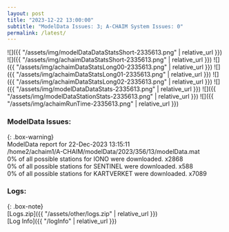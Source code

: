 ```yaml
---
layout: post
title: "2023-12-22 13:00:00"
subtitle: "ModelData Issues: 3; A-CHAIM System Issues: 0"
permalink: /latest/
---
```


![]({{ "/assets/img/modelDataDataStatsShort-2335613.png" | relative_url }})
![]({{ "/assets/img/achaimDataStatsShort-2335613.png" | relative_url }})
![]({{ "/assets/img/achaimDataStatsLong00-2335613.png" | relative_url }})
![]({{ "/assets/img/achaimDataStatsLong01-2335613.png" | relative_url }})
![]({{ "/assets/img/achaimDataStatsLong02-2335613.png" | relative_url }})
![]({{ "/assets/img/modelDataDataStats-2335613.png" | relative_url }})
![]({{ "/assets/img/modelDataStationStats-2335613.png" | relative_url }})
![]({{ "/assets/img/achaimRunTime-2335613.png" | relative_url }})


### ModelData Issues:  
  
{: .box-warning}  
 ModelData report for 22-Dec-2023 13:15:11   
 /home2/achaim1/A-CHAIM/modelData/2023/356/13/modelData.mat   
 0% of all possible stations for IONO were downloaded. x2868   
 0% of all possible stations for SENTINEL were downloaded. x588   
 0% of all possible stations for KARTVERKET were downloaded. x7089   
  


### Logs:  
  
{: .box-note}  
[Logs.zip]({{ "/assets/other/logs.zip" | relative_url }})  
[Log Info]({{ "/logInfo" | relative_url }})  

